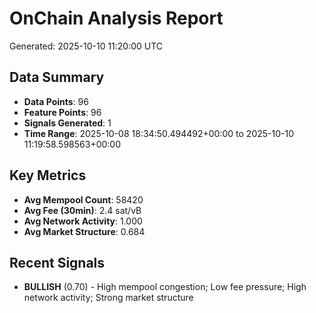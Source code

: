 # OnChain Analysis Report
Generated: 2025-10-10 11:20:00 UTC

## Data Summary
- **Data Points**: 96
- **Feature Points**: 96
- **Signals Generated**: 1
- **Time Range**: 2025-10-08 18:34:50.494492+00:00 to 2025-10-10 11:19:58.598563+00:00

## Key Metrics
- **Avg Mempool Count**: 58420
- **Avg Fee (30min)**: 2.4 sat/vB
- **Avg Network Activity**: 1.000
- **Avg Market Structure**: 0.684

## Recent Signals
- **BULLISH** (0.70) - High mempool congestion; Low fee pressure; High network activity; Strong market structure

